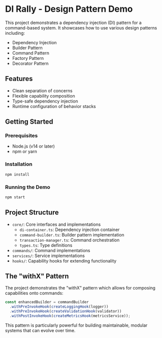 # DI Rally - Design Pattern Demo

This project demonstrates a dependency injection (DI) pattern for a command-based system. It showcases how to use various design patterns including:

- Dependency Injection
- Builder Pattern
- Command Pattern
- Factory Pattern
- Decorator Pattern

## Features

- Clean separation of concerns
- Flexible capability composition
- Type-safe dependency injection
- Runtime configuration of behavior stacks

## Getting Started

### Prerequisites

- Node.js (v14 or later)
- npm or yarn

### Installation

```bash
npm install
```

### Running the Demo

```bash
npm start
```

## Project Structure

- `core/`: Core interfaces and implementations
  - `di-container.ts`: Dependency injection container
  - `command-builder.ts`: Builder pattern implementation
  - `transaction-manager.ts`: Command orchestration
  - `types.ts`: Type definitions
- `commands/`: Command implementations
- `services/`: Service implementations
- `hooks/`: Capability hooks for extending functionality

## The "withX" Pattern

The project demonstrates the "withX" pattern which allows for composing capabilities onto commands:

```typescript
const enhancedBuilder = commandBuilder
  .withPreInvokeHook(createLoggingHook(logger))
  .withPreInvokeHook(createValidationHook(validator))
  .withPostInvokeHook(createMetricsHook(metricsService));
```

This pattern is particularly powerful for building maintainable, modular systems that can evolve over time.